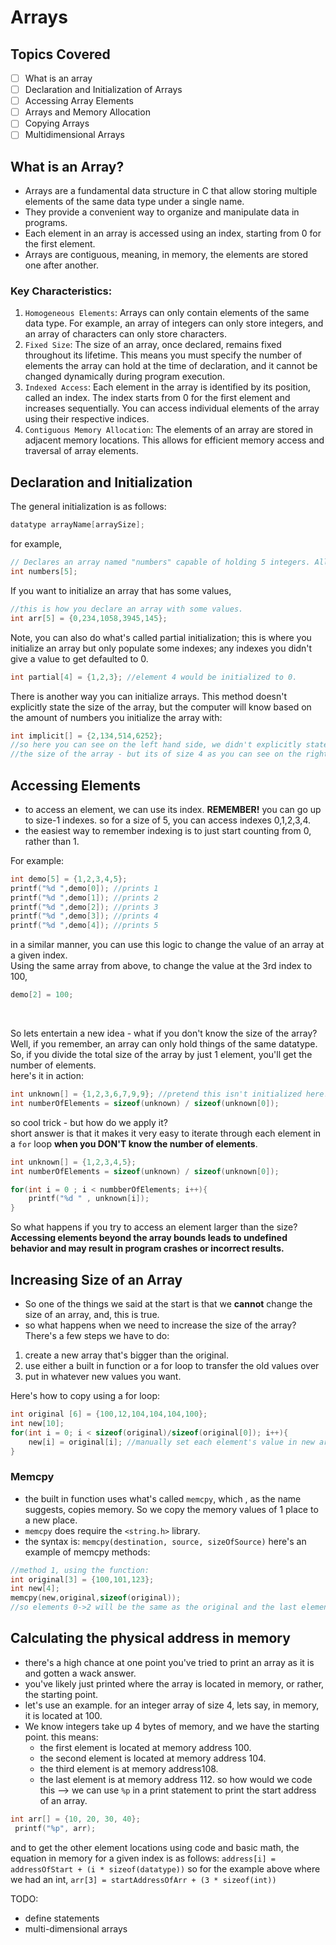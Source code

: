 # Arrays

## Topics Covered
- [ ] What is an array
- [ ] Declaration and Initialization of Arrays
- [ ] Accessing Array Elements
- [ ] Arrays and Memory Allocation
- [ ] Copying Arrays
- [ ] Multidimensional Arrays

## What is an Array?
- Arrays are a fundamental data structure in C that allow storing multiple elements of the same data type under a single name.
- They provide a convenient way to organize and manipulate data in programs.
- Each element in an array is accessed using an index, starting from 0 for the first element.
- Arrays are contiguous, meaning, in memory, the elements are stored one after another.

### Key Characteristics:
1. `Homogeneous Elements`: Arrays can only contain elements of the same data type. For example, an array of integers can only store integers, and an array of characters can only store characters.
2. `Fixed Size`: The size of an array, once declared, remains fixed throughout its lifetime. This means you must specify the number of elements the array can hold at the time of declaration, and it cannot be changed dynamically during program execution.
3. `Indexed Access`: Each element in the array is identified by its position, called an index. The index starts from 0 for the first element and increases sequentially. You can access individual elements of the array using their respective indices.
4. `Contiguous Memory Allocation`: The elements of an array are stored in adjacent memory locations. This allows for efficient memory access and traversal of array elements.

## Declaration and Initialization
The general initialization is as follows:
```C
datatype arrayName[arraySize];
```
for example,
```C
// Declares an array named "numbers" capable of holding 5 integers. All values default initialize to 0 in an integer array.
int numbers[5]; 
```
If you want to initialize an array that has some values,
```C
//this is how you declare an array with some values.
int arr[5] = {0,234,1058,3945,145}; 
```
Note, you can also do what's called partial initialization; this is where you initialize an array but only populate some indexes; any indexes you didn't give a value to get defaulted to 0.
```C
int partial[4] = {1,2,3}; //element 4 would be initialized to 0.
```
There is another way you can initialize arrays. This method doesn't explicitly state the size of the array, but the computer will know based on the amount of numbers you initialize the array with:
```C
int implicit[] = {2,134,514,6252}; 
//so here you can see on the left hand side, we didn't explicitly state 
//the size of the array - but its of size 4 as you can see on the right.
```

## Accessing Elements
- to access an element, we can use its index. <strong> REMEMBER!</strong> you can go up to size-1 indexes. so for a size of 5, you can access indexes 0,1,2,3,4.
- the easiest way to remember indexing is to just start counting from 0, rather than 1.

For example:
```C
int demo[5] = {1,2,3,4,5};
printf("%d ",demo[0]); //prints 1
printf("%d ",demo[1]); //prints 2
printf("%d ",demo[2]); //prints 3
printf("%d ",demo[3]); //prints 4
printf("%d ",demo[4]); //prints 5
```
in a similar manner, you can use this logic to change the value of an array at a given index.<br>
Using the same array from above, to change the value at the 3rd index to 100,
```C
demo[2] = 100;
```
<br>

So lets entertain a new idea - what if you don't know the size of the array?<br>
Well, if you remember, an array can only hold things of the same datatype. So, if you divide the total size of the array by just 1 element, you'll get the number of elements.<br>
here's it in action:
```C
int unknown[] = {1,2,3,6,7,9,9}; //pretend this isn't initialized here...
int numberOfElements = sizeof(unknown) / sizeof(unknown[0]); 
```
so cool trick - but how do we apply it?<br>
short answer is that it makes it very easy to iterate through each element in a `for` loop <strong>when you DON'T know the number of elements</strong>. 
```C
int unknown[] = {1,2,3,4,5};
int numberOfElements = sizeof(unknown) / sizeof(unknown[0]);

for(int i = 0 ; i < numbberOfElements; i++){
    printf("%d " , unknown[i]); 
}
```

So what happens if you try to access an element larger than the size?<br>
<strong>Accessing elements beyond the array bounds leads to undefined behavior and may result in program crashes or incorrect results.</strong>

## Increasing Size of an Array
- So one of the things we said at the start is that we <strong>cannot</strong> change the size of an array, and, this is true.<br>
- so what happens when we need to increase the size of the array?<br>
There's a few steps we have to do:
1. create a new array that's bigger than the original.
2. use either a built in function or a for loop to transfer the old values over
3. put in whatever new values you want.

Here's how to copy using a for loop:
```C
int original [6] = {100,12,104,104,104,100};
int new[10];
for(int i = 0; i < sizeof(original)/sizeof(original[0]); i++){
    new[i] = original[i]; //manually set each element's value in new array to be same as the one from original
}

```

### Memcpy
- the built in function uses what's called `memcpy`, which , as the name suggests, copies memory. So we copy the memory values of 1 place to a new place.
- `memcpy` does require the `<string.h>` library.
- the syntax is: `memcpy(destination, source, sizeOfSource)`
here's an example of memcpy methods:
```C
//method 1, using the function:
int original[3] = {100,101,123};
int new[4];
memcpy(new,original,sizeof(original)); 
//so elements 0->2 will be the same as the original and the last element (index 3) in the new one will be initialized to 0.
```

## Calculating the physical address in memory
- there's a high chance at one point you've tried to print an array as it is and gotten a wack answer.
- you've likely just printed where the array is located in memory, or rather, the starting point.
- let's use an example. for an integer array of size 4, lets say, in memory, it is located at 100. 
- We know integers take up 4 bytes of memory, and we have the starting point. this means:
  - the first element is located at memory address 100.
  - the second element is located at memory address 104.
  - the third element is at memory address108.
  - the last element is at memory address 112.
so how would we code this --> we can use `%p` in a print statement to print the start address of an array.
```C
int arr[] = {10, 20, 30, 40};
 printf("%p", arr); 
```
and to get the other element locations using code and basic math, the equation in memory for a given index is as follows:
`address[i] = addressOfStart + (i * sizeof(datatype))`
so for the example above where we had an int,
`arr[3] = startAddressOfArr + (3 * sizeof(int))`

TODO:
- define statements
- multi-dimensional arrays